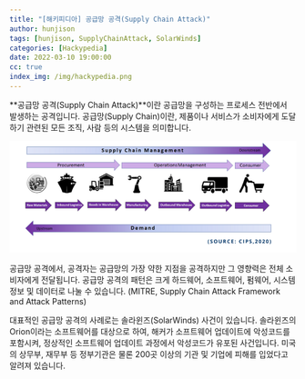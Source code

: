 ```yaml
---
title: "[해키피디아] 공급망 공격(Supply Chain Attack)"
author: hunjison
tags: [hunjison, SupplyChainAttack, SolarWinds]
categories: [Hackypedia]
date: 2022-03-10 19:00:00
cc: true
index_img: /img/hackypedia.png
---
```


**공급망 공격(Supply Chain Attack)**이란 공급망을 구성하는 프로세스 전반에서 발생하는 공격입니다. 공급망(Supply Chain)이란, 제품이나 서비스가 소비자에게 도달하기 관련된 모든 조직, 사람 등의 시스템을 의미합니다.

![image](SupplyChainAttack/image.png)

공급망 공격에서, 공격자는 공급망의 가장 약한 지점을 공격하지만 그 영향력은 전체 소비자에게 전달됩니다. 공급망 공격의 패턴은 크게 하드웨어, 소프트웨어, 펌웨어, 시스템 정보 및 데이터로 나눌 수 있습니다. (MITRE, Supply Chain Attack Framework and Attack Patterns)

대표적인 공급망 공격의 사례로는 솔라윈즈(SolarWinds) 사건이 있습니다. 솔라윈즈의 Orion이라는 소프트웨어를 대상으로 하여, 해커가 소프트웨어 업데이트에 악성코드를 포함시켜, 정상적인 소프트웨어 업데이트 과정에서 악성코드가 유포된 사건입니다. 미국의 상무부, 재무부 등 정부기관은 물론 200곳 이상의 기관 및 기업에 피해를 입었다고 알려져 있습니다.